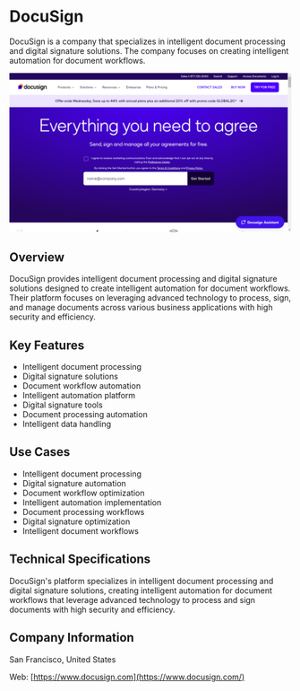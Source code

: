 # DocuSign

DocuSign is a company that specializes in intelligent document processing and digital signature solutions. The company focuses on creating intelligent automation for document workflows.

![DocuSign](assets/docusign.png)


## Overview

DocuSign provides intelligent document processing and digital signature solutions designed to create intelligent automation for document workflows. Their platform focuses on leveraging advanced technology to process, sign, and manage documents across various business applications with high security and efficiency.

## Key Features

- Intelligent document processing
- Digital signature solutions
- Document workflow automation
- Intelligent automation platform
- Digital signature tools
- Document processing automation
- Intelligent data handling

## Use Cases

- Intelligent document processing
- Digital signature automation
- Document workflow optimization
- Intelligent automation implementation
- Document processing workflows
- Digital signature optimization
- Intelligent document workflows

## Technical Specifications

DocuSign's platform specializes in intelligent document processing and digital signature solutions, creating intelligent automation for document workflows that leverage advanced technology to process and sign documents with high security and efficiency.

## Company Information

San Francisco, United States

Web: [https://www.docusign.com](https://www.docusign.com/) 